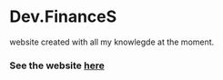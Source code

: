 # Dev.FinanceS
website created with all my knowlegde at the moment.
### See the website <a href="https://hartye.github.io/dev.finances" target="_blank">here</a>
